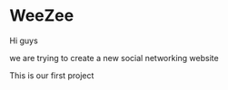 # WeeZee
Hi guys

we are trying to create a new social networking website

This is our first project

